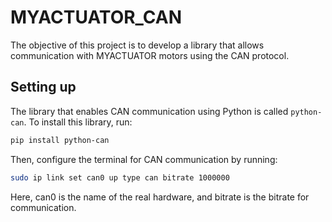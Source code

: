 # MYACTUATOR_CAN

The objective of this project is to develop a library that allows communication with MYACTUATOR motors using the CAN protocol.

## Setting up 

The library that enables CAN communication using Python is called `python-can`. To install this library, run:
```bash
pip install python-can
```
Then, configure the terminal for CAN communication by running:
```bash
sudo ip link set can0 up type can bitrate 1000000
```
Here, can0 is the name of the real hardware, and bitrate is the bitrate for communication.
